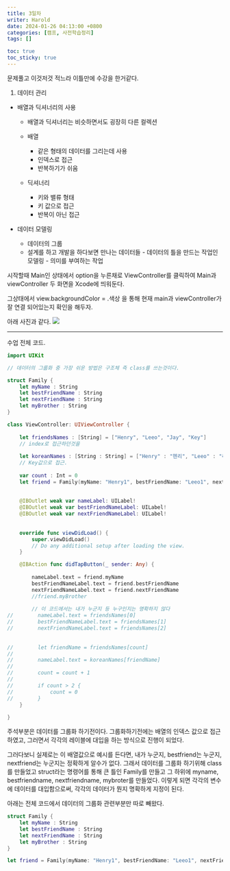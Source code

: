 ```yaml
---
title: 3일차
writer: Harold
date: 2024-01-26 04:13:00 +0800
categories: [캠프, 사전학습정리]
tags: []

toc: true
toc_sticky: true
---
```

문제풀고 이것저것 적느라 이틀만에 수강을 한거같다.

1. 데이터 관리
- 배열과 딕셔너리의 사용
	- 배열과 딕셔너리는 비슷하면서도 굉장히 다른 컬렉션
    - 배열
    	- 같은 형태의 데이터를 그리는데 사용
       - 인덱스로 접근
       - 반복하기가 쉬움
       
     - 딕셔너리
     	- 키와 밸류 형태
       - 키 값으로 접근
       - 반복이 아닌 접근

- 데이터 모델링
	- 데이터의 그룹
 	 - 설계를 하고 개발을 하다보면 만나는 데이터들
      - 데이터의 틀을 만드는 작업인 모델링 
      - 의미를 부여하는 작업
 

시작할때 Main인 상태에서 option을 누른채로 ViewController를 클릭하여 Main과 viewController 두 화면을 Xcode에 띄워둔다.

그상태에서 view.backgroundColor = .색상
을 통해 현재 main과 viewController가 잘 연결 되어있는지 확인을 해두자.

아래 사진과 같다.
![](https://velog.velcdn.com/images/haroldfromk/post/ddcde3c5-9bb7-41c9-9b47-d766b439a0c2/image.png)

---

수업 전체 코드.
```swift
import UIKit

// 데이터의 그룹화 중 가장 쉬운 방법은 구조체 즉 class를 쓰는것이다.

struct Family {
    let myName : String
    let bestFriendName : String
    let nextFriendName : String
    let myBrother : String
}

class ViewController: UIViewController {
    
    let friendsNames : [String] = ["Henry", "Leeo", "Jay", "Key"]
    // index로 접근하던것을
    
    let koreanNames : [String : String] = ["Henry" : "헨리", "Leeo" : "리오", "Jay" : "제이"]
    // Key값으로 접근.
    
    var count : Int = 0
    let friend = Family(myName: "Henry1", bestFriendName: "Leeo1", nextFriendName: "Jay1", myBrother: "Key1")
    
    
    @IBOutlet weak var nameLabel: UILabel!
    @IBOutlet weak var bestFriendNameLabel: UILabel!
    @IBOutlet weak var nextFriendNameLabel: UILabel!
  
    
    override func viewDidLoad() {
        super.viewDidLoad()
        // Do any additional setup after loading the view.
    }

    @IBAction func didTapButton(_ sender: Any) {
        
        nameLabel.text = friend.myName
        bestFriendNameLabel.text = friend.bestFriendName
        nextFriendNameLabel.text = friend.nextFriendName
        //friend.myBrother
        
        // 이 코드에서는 내가 누군지 등 누구인지는 명확하지 않다
//        nameLabel.text = friendsNames[0]
//        bestFriendNameLabel.text = friendsNames[1]
//        nextFriendNameLabel.text = friendsNames[2]
        
        
//        let friendName = friendsNames[count]
//        
//        nameLabel.text = koreanNames[friendName]
//        
//        count = count + 1
//        
//        if count > 2 {
//            count = 0
//        }
    }
    
}


```

주석부분은 데이터를 그룹화 하기전이다.
그룹화하기전에는 배열의 인덱스 값으로 접근하였고, 그러면서 각각의 레이블에 대입을 하는 방식으로 진행이 되었다.

그러다보니 실제로는 이 배열값으로 예시를 든다면, 내가 누군지, bestfriend는 누군지, nextfriend는 누군지는 정확하게 알수가 없다. 그래서 데이터를 그룹화 하기위해 class를 만들었고 struct라는 명령어를 통해 큰 틀인 Family를 만들고 그 하위에 myname, bestfriendname, nextfriendname, mybroter를 만들었다. 이렇게 되면 각각의 변수에 데이터를 대입함으로써, 각각의 데이터가 뭔지 명확하게 지정이 된다.

아래는 전체 코드에서 데이터의 그룹화 관련부분만 따로 빼왔다.

```swift
struct Family {
    let myName : String
    let bestFriendName : String
    let nextFriendName : String
    let myBrother : String
}

let friend = Family(myName: "Henry1", bestFriendName: "Leeo1", nextFriendName: "Jay1", myBrother: "Key1")
```